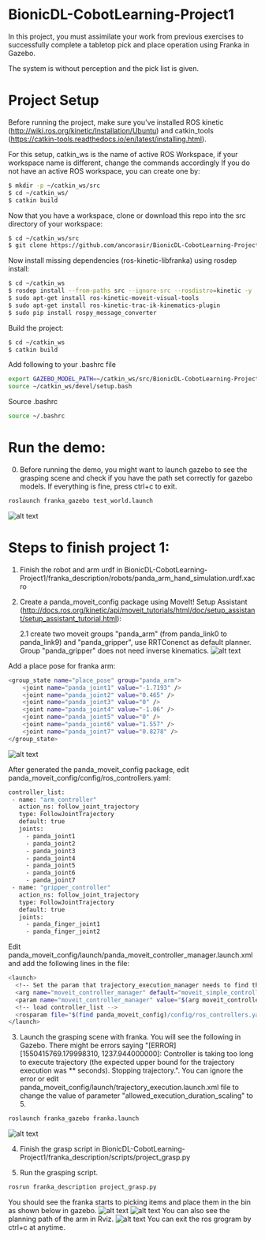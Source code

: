 # BionicDL-CobotLearning-Project1
In this project, you must assimilate your work from previous exercises to successfully complete a tabletop pick and place operation using Franka in Gazebo.

The system is without perception and the pick list is given.

# Project Setup
Before running the project, make sure you've installed ROS kinetic (http://wiki.ros.org/kinetic/Installation/Ubuntu) and catkin_tools (https://catkin-tools.readthedocs.io/en/latest/installing.html).

For this setup, catkin_ws is the name of active ROS Workspace, if your workspace name is different, change the commands accordingly
If you do not have an active ROS workspace, you can create one by:
```sh
$ mkdir -p ~/catkin_ws/src
$ cd ~/catkin_ws/
$ catkin build
```

Now that you have a workspace, clone or download this repo into the src directory of your workspace:
```sh
$ cd ~/catkin_ws/src
$ git clone https://github.com/ancorasir/BionicDL-CobotLearning-Project1.git
```

Now install missing dependencies (ros-kinetic-libfranka) using rosdep install:
```sh
$ cd ~/catkin_ws
$ rosdep install --from-paths src --ignore-src --rosdistro=kinetic -y
$ sudo apt-get install ros-kinetic-moveit-visual-tools
$ sudo apt-get install ros-kinetic-trac-ik-kinematics-plugin
$ sudo pip install rospy_message_converter
```

Build the project:
```sh
$ cd ~/catkin_ws
$ catkin build
```

Add following to your .bashrc file
```sh
export GAZEBO_MODEL_PATH=~/catkin_ws/src/BionicDL-CobotLearning-Project1/franka_description/models:$GAZEBO_MODEL_PATH
source ~/catkin_ws/devel/setup.bash
```

Source .bashrc
```sh
source ~/.bashrc
```

# Run the demo:
0. Before running the demo, you might want to launch gazebo to see the grasping scene and check if you have the path set correctly for gazebo models. If everything is fine, press ctrl+c to exit.
```sh
roslaunch franka_gazebo test_world.launch
```
![alt text](./images/grasping_scene.png)

# Steps to finish project 1:
1. Finish the robot and arm urdf in BionicDL-CobotLearning-Project1/franka_description/robots/panda_arm_hand_simulation.urdf.xacro

2. Create a panda_moveit_config package using  MoveIt! Setup Assistant (http://docs.ros.org/kinetic/api/moveit_tutorials/html/doc/setup_assistant/setup_assistant_tutorial.html):

   2.1 create two moveit groups "panda_arm" (from panda_link0 to panda_link9) and "panda_gripper", use RRTConenct as default planner. Group "panda_gripper" does not need inverse kinematics.
![alt text](./images/moveit_group.png)

Add a place pose for franka arm:
```sh
<group_state name="place_pose" group="panda_arm">
    <joint name="panda_joint1" value="-1.7193" />
    <joint name="panda_joint2" value="0.465" />
    <joint name="panda_joint3" value="0" />
    <joint name="panda_joint4" value="-1.06" />
    <joint name="panda_joint5" value="0" />
    <joint name="panda_joint6" value="1.557" />
    <joint name="panda_joint7" value="0.8278" />
</group_state>
```
![alt text](./images/moveit_pose.png)

After generated the panda_moveit_config package, edit panda_moveit_config/config/ros_controllers.yaml:
```sh
controller_list:
 - name: "arm_controller"
   action_ns: follow_joint_trajectory
   type: FollowJointTrajectory
   default: true
   joints:
     - panda_joint1
     - panda_joint2
     - panda_joint3
     - panda_joint4
     - panda_joint5
     - panda_joint6
     - panda_joint7
 - name: "gripper_controller"
   action_ns: follow_joint_trajectory
   type: FollowJointTrajectory
   default: true
   joints:
     - panda_finger_joint1
     - panda_finger_joint2
```

Edit panda_moveit_config/launch/panda_moveit_controller_manager.launch.xml and add the following lines in the file:
```sh
<launch>
  <!-- Set the param that trajectory_execution_manager needs to find the controller plugin -->
  <arg name="moveit_controller_manager" default="moveit_simple_controller_manager/MoveItSimpleControllerManager" />
  <param name="moveit_controller_manager" value="$(arg moveit_controller_manager)"/>
  <!-- load controller_list -->
  <rosparam file="$(find panda_moveit_config)/config/ros_controllers.yaml"/>
</launch>
```

3. Launch the grasping scene with franka. You will see the following in Gazebo. There might be errors saying "[ERROR] [1550415769.179998310, 1237.944000000]: Controller is taking too long to execute trajectory (the expected upper bound for the trajectory execution was ** seconds). Stopping trajectory.". You can ignore the error or edit panda_moveit_config/launch/trajectory_execution.launch.xml file to change the value of parameter "allowed_execution_duration_scaling" to 5.
```sh
roslaunch franka_gazebo franka.launch
```
![alt text](./images/grasping_scene_franka.png)

4. Finish the grasp script in BionicDL-CobotLearning-Project1/franka_description/scripts/project_grasp.py

5. Run the grasping script.
```sh
rosrun franka_description project_grasp.py
```

You should see the franka starts to picking items and place them in the bin as shown below in gazebo.
![alt text](./images/picking.png)
![alt text](./images/placing.png)
You can also see the planning path of the arm in Rviz.
![alt text](./images/planning_Rviz.png)
You can exit the ros grogram by ctrl+c at anytime.
